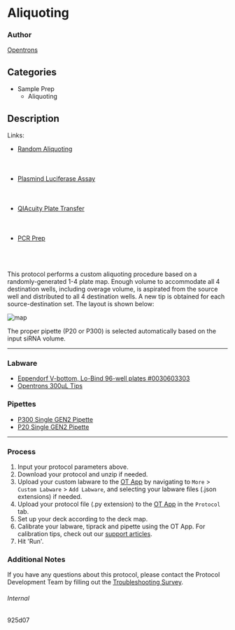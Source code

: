 # Aliquoting

### Author
[Opentrons](https://opentrons.com/)



## Categories
* Sample Prep
	* Aliquoting

## Description

Links:
* [Random Aliquoting](./925d07-cp)
<br></br>
<br></br>
* [Plasmind Luciferase Assay](./925d07-pla)
<br></br>
<br></br>
* [QIAcuity Plate Transfer](./925d07-q)
<br></br>
<br></br>
* [PCR Prep](./925d07-v3)
<br></br>
<br></br>

This protocol performs a custom aliquoting procedure based on a randomly-generated 1-4 plate map. Enough volume to accommodate all 4 destination wells, including overage volume, is aspirated from the source well and distributed to all 4 destination wells. A new tip is obtained for each source-destination set. The layout is shown below:  

![map](https://opentrons-protocol-library-website.s3.amazonaws.com/custom-README-images/925d07/map.png)

The proper pipette (P20 or P300) is selected automatically based on the input siRNA volume.

---

### Labware

* [Eppendorf V-bottom, Lo-Bind 96-well plates #0030603303](https://online-shop.eppendorf.us/US-en/Laboratory-Consumables-44512/Plates-44516/DNA-LoBind-Plates-PF-16858.html)
* [Opentrons 300µL Tips](https://shop.opentrons.com/opentrons-300ul-tips-1000-refills/)

### Pipettes
* [P300 Single GEN2 Pipette](https://shop.opentrons.com/single-channel-electronic-pipette-p20/)
* [P20 Single GEN2 Pipette](https://shop.opentrons.com/single-channel-electronic-pipette-p20/)

---

### Process
1. Input your protocol parameters above.
2. Download your protocol and unzip if needed.
3. Upload your custom labware to the [OT App](https://opentrons.com/ot-app) by navigating to `More` > `Custom Labware` > `Add Labware`, and selecting your labware files (.json extensions) if needed.
4. Upload your protocol file (.py extension) to the [OT App](https://opentrons.com/ot-app) in the `Protocol` tab.
5. Set up your deck according to the deck map.
6. Calibrate your labware, tiprack and pipette using the OT App. For calibration tips, check out our [support articles](https://support.opentrons.com/en/collections/1559720-guide-for-getting-started-with-the-ot-2).
7. Hit 'Run'.

### Additional Notes
If you have any questions about this protocol, please contact the Protocol Development Team by filling out the [Troubleshooting Survey](https://protocol-troubleshooting.paperform.co/).

###### Internal
925d07
